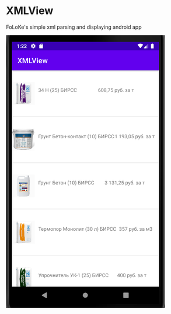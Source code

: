 # XMLView
FoLoKe's simple xml parsing and displaying android app

![](https://github.com/FoLoKe/XMLView/blob/master/app/mrsrc/scr1.PNG)
